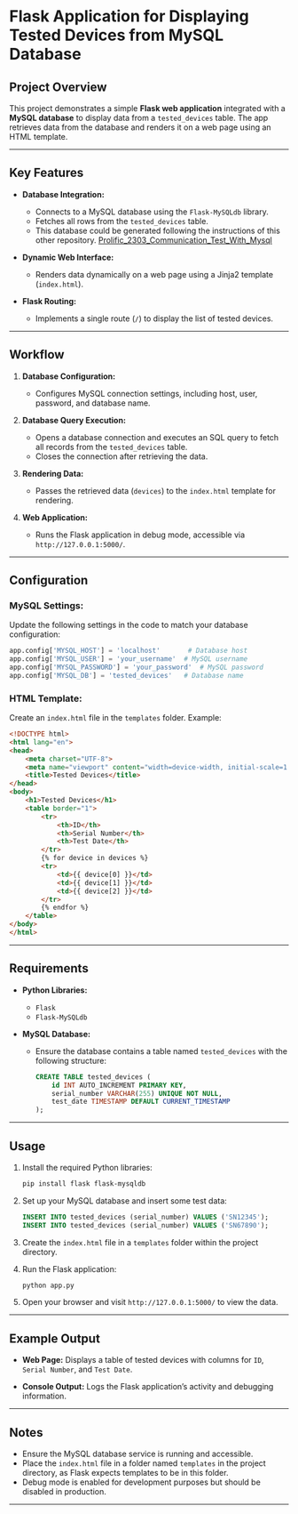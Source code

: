 # Flask Application for Displaying Tested Devices from MySQL Database

## Project Overview
This project demonstrates a simple **Flask web application** integrated with a **MySQL database** to display data from a `tested_devices` table. The app retrieves data from the database and renders it on a web page using an HTML template.

---

## Key Features
- **Database Integration:**
  - Connects to a MySQL database using the `Flask-MySQLdb` library.
  - Fetches all rows from the `tested_devices` table.
  - This database could be generated following the instructions of this other repository.
    [Prolific_2303_Communication_Test_With_Mysql](https://github.com/DaniAlRab/Prolific_2303_Communication_Test_With_Mysql)


- **Dynamic Web Interface:**
  - Renders data dynamically on a web page using a Jinja2 template (`index.html`).

- **Flask Routing:**
  - Implements a single route (`/`) to display the list of tested devices.

---

## Workflow
1. **Database Configuration:**
   - Configures MySQL connection settings, including host, user, password, and database name.

2. **Database Query Execution:**
   - Opens a database connection and executes an SQL query to fetch all records from the `tested_devices` table.
   - Closes the connection after retrieving the data.

3. **Rendering Data:**
   - Passes the retrieved data (`devices`) to the `index.html` template for rendering.

4. **Web Application:**
   - Runs the Flask application in debug mode, accessible via `http://127.0.0.1:5000/`.

---

## Configuration
### **MySQL Settings:**
Update the following settings in the code to match your database configuration:
```python
app.config['MYSQL_HOST'] = 'localhost'       # Database host
app.config['MYSQL_USER'] = 'your_username'  # MySQL username
app.config['MYSQL_PASSWORD'] = 'your_password'  # MySQL password
app.config['MYSQL_DB'] = 'tested_devices'   # Database name
```

### **HTML Template:**
Create an `index.html` file in the `templates` folder. Example:
```html
<!DOCTYPE html>
<html lang="en">
<head>
    <meta charset="UTF-8">
    <meta name="viewport" content="width=device-width, initial-scale=1.0">
    <title>Tested Devices</title>
</head>
<body>
    <h1>Tested Devices</h1>
    <table border="1">
        <tr>
            <th>ID</th>
            <th>Serial Number</th>
            <th>Test Date</th>
        </tr>
        {% for device in devices %}
        <tr>
            <td>{{ device[0] }}</td>
            <td>{{ device[1] }}</td>
            <td>{{ device[2] }}</td>
        </tr>
        {% endfor %}
    </table>
</body>
</html>
```

---

## Requirements
- **Python Libraries:**
  - `Flask`
  - `Flask-MySQLdb`

- **MySQL Database:**
  - Ensure the database contains a table named `tested_devices` with the following structure:
    ```sql
    CREATE TABLE tested_devices (
        id INT AUTO_INCREMENT PRIMARY KEY,
        serial_number VARCHAR(255) UNIQUE NOT NULL,
        test_date TIMESTAMP DEFAULT CURRENT_TIMESTAMP
    );
    ```

---

## Usage
1. Install the required Python libraries:
   ```bash
   pip install flask flask-mysqldb
   ```

2. Set up your MySQL database and insert some test data:
   ```sql
   INSERT INTO tested_devices (serial_number) VALUES ('SN12345');
   INSERT INTO tested_devices (serial_number) VALUES ('SN67890');
   ```

3. Create the `index.html` file in a `templates` folder within the project directory.

4. Run the Flask application:
   ```bash
   python app.py
   ```

5. Open your browser and visit `http://127.0.0.1:5000/` to view the data.

---

## Example Output
- **Web Page:**
  Displays a table of tested devices with columns for `ID`, `Serial Number`, and `Test Date`.

- **Console Output:**
  Logs the Flask application’s activity and debugging information.

---

## Notes
- Ensure the MySQL database service is running and accessible.
- Place the `index.html` file in a folder named `templates` in the project directory, as Flask expects templates to be in this folder.
- Debug mode is enabled for development purposes but should be disabled in production.

---

